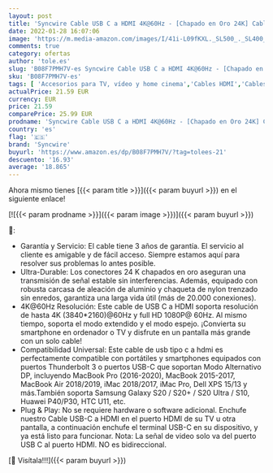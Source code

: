 ```yaml
---
layout: post
title: 'Syncwire Cable USB C a HDMI 4K@60Hz - [Chapado en Oro 24K] Cable Tipo C 3.1 a HDMI 1.8M Nylon Trenzado [Thunderbolt 3] para MacBook Pro/Air  iPad Pro 2020  Surface Book 2 y Otros Dispositivos Tipo C'
date: 2022-01-28 16:07:06
image: 'https://m.media-amazon.com/images/I/41i-L09fKXL._SL500_._SL400_.jpg'
comments: true
category: ofertas
author: 'tole.es'
slug: 'B08F7PMH7V-es Syncwire Cable USB C a HDMI 4K@60Hz - [Chapado en Oro 24K]...'
sku: 'B08F7PMH7V-es'
tags: [ 'Accesorios para TV, vídeo y home cinema','Cables HDMI','Cables para TV, vídeo y home cinema','Electrónica','TV, vídeo y home cinema','ipad','syncwire', ]
actualPrice: 21.59 EUR
currency: EUR
price: 21.59
comparePrice: 25.99 EUR
prodname: 'Syncwire Cable USB C a HDMI 4K@60Hz - [Chapado en Oro 24K] Cable Tipo C 3.1 a HDMI 1.8M Nylon Trenzado [Thunderbolt 3] para MacBook Pro/Air  iPad Pro 2020  Surface Book 2 y Otros Dispositivos Tipo C'
country: 'es'
flag: '🇪🇸'
brand: 'Syncwire'
buyurl: 'https://www.amazon.es/dp/B08F7PMH7V/?tag=tolees-21'
descuento: '16.93'
average: '18.865'
---
```


Ahora mismo tienes [{{< param title >}}]({{< param buyurl >}}) en el siguiente enlace!

[![{{< param prodname >}}]({{< param image >}})]({{< param buyurl >}})

🔎:

- Garantía y Servicio: El cable tiene 3 años de garantía. El servicio al cliente es amigable y de fácil acceso. Siempre estamos aquí para resolver sus problemas lo antes posible.
- Ultra-Durable: Los conectores 24 K chapados en oro aseguran una transmisión de señal estable sin interferencias. Además, equipado con robusta carcasa de aleación de aluminio y chaqueta de nylon trenzado sin enredos, garantiza una larga vida útil (más de 20.000 conexiones).
- 4K@60Hz Resolución: Este cable de USB C a HDMI soporta resolución de hasta 4K (3840*2160)@60Hz y full HD 1080P@ 60Hz. Al mismo tiempo, soporta el modo extendido y el modo espejo. ¡Convierta su smartphone en ordenador o TV y disfrute en un pantalla más grande con un solo cable!
- Compatibilidad Universal: Este cable de usb tipo c a hdmi es perfectamente compatible con portátiles y smartphones equipados con puertos Thunderbolt 3 o puertos USB-C que soportan Modo Alternativo DP, incluyendo MacBook Pro (2016-2020), MacBook 2015-2017, MacBook Air 2018/2019, iMac 2018/2017, iMac Pro, Dell XPS 15/13 y más.También soporta Samsung Galaxy S20 / S20+ / S20 Ultra / S10, Huawei P40/P30, HTC U11, etc.
- Plug & Play: No se requiere hardware o software adicional. Enchufe nuestro Cable USB-C a HDMI en el puerto HDMI de su TV u otra pantalla, a continuación enchufe el terminal USB-C en su dispositivo, y ya está listo para funcionar. Nota: La señal de video solo va del puerto USB C al puerto HDMI. NO es bidireccional.

[🛒 Visítala!!!]({{< param buyurl >}})
